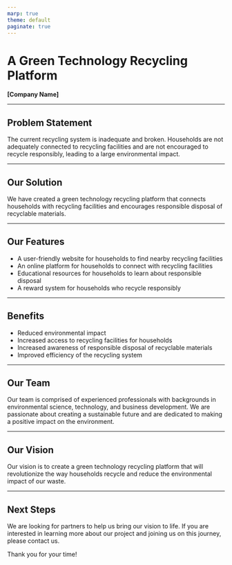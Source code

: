 ```yaml
---
marp: true
theme: default
paginate: true
---
```

# A Green Technology Recycling Platform 

**[Company Name]** 

---
## Problem Statement 

The current recycling system is inadequate and broken. Households are not adequately connected to recycling facilities and are not encouraged to recycle responsibly, leading to a large environmental impact. 

---
## Our Solution 

We have created a green technology recycling platform that connects households with recycling facilities and encourages responsible disposal of recyclable materials. 

---
## Our Features 

- A user-friendly website for households to find nearby recycling facilities
- An online platform for households to connect with recycling facilities 
- Educational resources for households to learn about responsible disposal 
- A reward system for households who recycle responsibly 

---
## Benefits 

- Reduced environmental impact 
- Increased access to recycling facilities for households 
- Increased awareness of responsible disposal of recyclable materials 
- Improved efficiency of the recycling system 

---
## Our Team 

Our team is comprised of experienced professionals with backgrounds in environmental science, technology, and business development. We are passionate about creating a sustainable future and are dedicated to making a positive impact on the environment. 

---
## Our Vision 

Our vision is to create a green technology recycling platform that will revolutionize the way households recycle and reduce the environmental impact of our waste. 

---
## Next Steps 

We are looking for partners to help us bring our vision to life. If you are interested in learning more about our project and joining us on this journey, please contact us. 

Thank you for your time!
  
